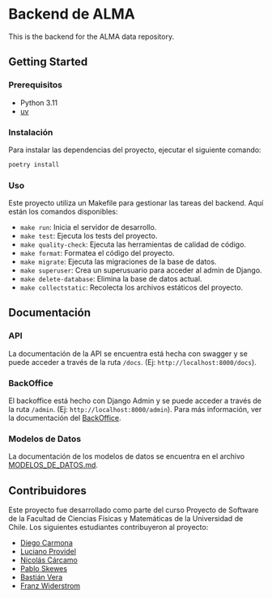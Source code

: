 # Backend de ALMA

This is the backend for the ALMA data repository.

## Getting Started

### Prerequisitos

- Python 3.11
- [uv](https://docs.astral.sh/uv/)

### Instalación

Para instalar las dependencias del proyecto, ejecutar el siguiente comando:

```bash
poetry install
```

### Uso

Este proyecto utiliza un Makefile para gestionar las tareas del backend. Aquí están los comandos disponibles:

- `make run`: Inicia el servidor de desarrollo.
- `make test`: Ejecuta los tests del proyecto.
- `make quality-check`: Ejecuta las herramientas de calidad de código.
- `make format`: Formatea el código del proyecto.
- `make migrate`: Ejecuta las migraciones de la base de datos.
- `make superuser`: Crea un superusuario para acceder al admin de Django.
- `make delete-database`: Elimina la base de datos actual.
- `make collectstatic`: Recolecta los archivos estáticos del proyecto.

## Documentación

### API

La documentación de la API se encuentra está hecha con swagger y se puede acceder a través de la ruta `/docs`. (Ej: `http://localhost:8000/docs`).

### BackOffice

El backoffice está hecho con Django Admin y se puede acceder a través de la ruta `/admin`. (Ej: `http://localhost:8000/admin`). Para más información, ver la documentación del [BackOffice](./docs/BACKOFFICE.md).

### Modelos de Datos

La documentación de los modelos de datos se encuentra en el archivo [MODELOS_DE_DATOS.md](./docs/MODELOS_DE_DATOS.md).

## Contribuidores

Este proyecto fue desarrollado como parte del curso Proyecto de Software de la Facultad de Ciencias Físicas y Matemáticas de la Universidad de Chile. Los siguientes estudiantes contribuyeron al proyecto:

- [Diego Carmona](https://github.com/Diego-Carmona)
- [Luciano Providel](https://github.com/Lu-desu)
- [Nicolás Cárcamo](https://github.com/nicolascarcamo)
- [Pablo Skewes](https://github.com/pabloskewes)
- [Bastián Vera](https://github.com/bverab)
- [Franz Widerstrom](https://github.com/Franzo1)
